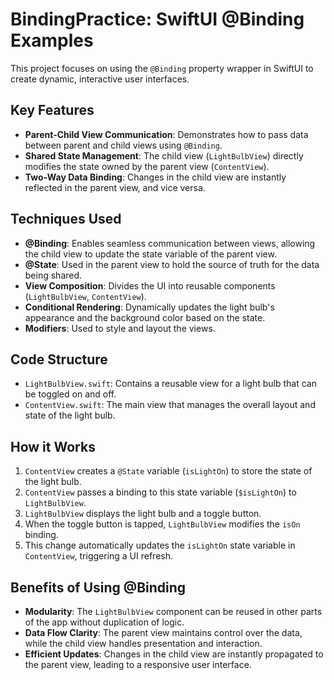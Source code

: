 # BindingPractice: SwiftUI @Binding Examples

This project focuses on using the `@Binding` property wrapper in SwiftUI to create dynamic, interactive user interfaces. 

## Key Features

* **Parent-Child View Communication**: Demonstrates how to pass data between parent and child views using `@Binding`.
* **Shared State Management**:  The child view (`LightBulbView`) directly modifies the state owned by the parent view (`ContentView`).
* **Two-Way Data Binding**: Changes in the child view are instantly reflected in the parent view, and vice versa.

## Techniques Used

* **@Binding**: Enables seamless communication between views, allowing the child view to update the state variable of the parent view.
* **@State**: Used in the parent view to hold the source of truth for the data being shared.
* **View Composition**: Divides the UI into reusable components (`LightBulbView`, `ContentView`).
* **Conditional Rendering**: Dynamically updates the light bulb's appearance and the background color based on the state.
* **Modifiers**: Used to style and layout the views.

## Code Structure

* `LightBulbView.swift`: Contains a reusable view for a light bulb that can be toggled on and off.
* `ContentView.swift`: The main view that manages the overall layout and state of the light bulb.

## How it Works

1. `ContentView` creates a `@State` variable (`isLightOn`) to store the state of the light bulb.
2. `ContentView` passes a binding to this state variable (`$isLightOn`) to `LightBulbView`.
3. `LightBulbView` displays the light bulb and a toggle button.
4. When the toggle button is tapped, `LightBulbView` modifies the `isOn` binding.
5. This change automatically updates the `isLightOn` state variable in `ContentView`, triggering a UI refresh.

## Benefits of Using @Binding

* **Modularity**: The `LightBulbView` component can be reused in other parts of the app without duplication of logic.
* **Data Flow Clarity**: The parent view maintains control over the data, while the child view handles presentation and interaction.
* **Efficient Updates**: Changes in the child view are instantly propagated to the parent view, leading to a responsive user interface.



